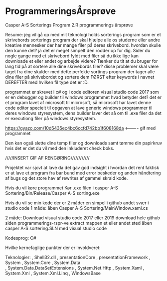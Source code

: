 # ProgrammeringsÅrsprøve
Casper A-S Sorterings Program
2.R programmerings årsprøve

Resume:
jeg vil gå op med mit teknologi holds sorterings program som er et skrivebords sorterings program der skal hjælpe alle os studerne eller andre kreative mennesker der har mange filer på deres skrivebord.
hvordan skulle den kunne det? ja det er meget simpelt den rodder op for dig.
Sider du nogle gange med et skrivebord fyldt med filer så du ikke lige kan downloade et eller andet og arbejde videre?
Tænker du tit at du bruger for lang tid på at sortere alle dine skrivebords filer?
disse problemer skal være taget fra dine skulder med dette perfekte sortings program der tager alle dine filer på skrivebordet og sortere dem FØRST efter keywords i navnet DEREFTER med hvilken fil type det er :D.

programmet er skrevet i c# og i code editoren visual studio code 2017 som er en debugger og builder til windows programmet hvad betyder det? det er et program lavet af microsoft til microsoft, så microsoft har lavet denne code editor specielt til opgaven at lave generic windows programmer til deres windows styresystem, dens builder laver det så om til .exe filer da det er executiong filer på windows styresystem.

https://gyazo.com/10d5435ec4bc6ccfd742bb1f608168da <---- gif med programmet

Den kan også slette dine temp filer og downloads samt tømme din papirkruv hvis det er det du vil med den inkluderet check boks.

/////INSERT GIF AF RENGØRING////////////

Projektet var sjovt at lave da det gav god indsight i hvordan det rent faktisk er at lave et program fra bar bund med error beskeder og anden håndtering af bugs og det store hav af rewrites af gammel skrald kode.

Hvis du vil køre programmet
Kør .exe filen i casper A-S Sortering/Bin/Release/Casper A-S sorting.exe

Hvis du vil se min kode
der er 2 måder en simpel i github andet svær i studio code
1 måde:
åben Casper A-S Sortering/MainWindow.xaml.cs

2 måde:
Download visual studio code 2017 eller 2019
download hele github siden programmerings-rspr-ve
extract mappen et eller andet sted
åben casper A-S sortering.SLN med visual studio code

Kodesprog:
C#

Hvilke kernefaglige punkter der er involdveret:



Teknologier: 
 , Shell32.dll
 , presentationCore
 , presentationFramework
 , System
 , System.Core
 , System.Data    
 , System.Data.DataSetExtensions
 , System.Net.Http
 , System.Xaml
 , System.Xml
 , System.Xml.Linq
 , WindowsBase

